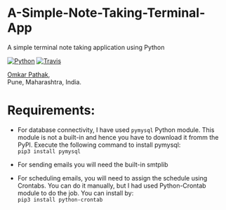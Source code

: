 # A-Simple-Note-Taking-Terminal-App
A simple terminal note taking application using Python

[![Python](https://img.shields.io/badge/Python-3.6-brightgreen.svg)](http://www.python.org/download/) [![Travis](https://img.shields.io/travis/rust-lang/rust.svg)]()

[Omkar Pathak](http://www.omkarpathak.in),<br />
Pune, Maharashtra, India.<br />

# Requirements:

* For database connectivity, I have used `pymysql` Python module. This module is not a built-in and hence
you have to download it fromm the PyPI. Execute the following command to install pymysql:<br />
`pip3 install pymysql`

* For sending emails you will need the built-in smtplib

* For scheduling emails, you will need to assign the schedule using Crontabs. You can do it manually, but I had used Python-Crontab module to do the job. You can install by:<br />
`pip3 install python-crontab`
